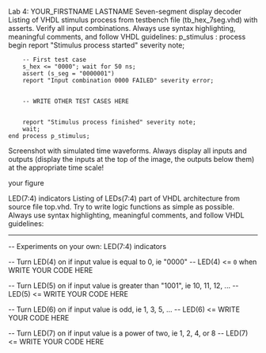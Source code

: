 Lab 4: YOUR_FIRSTNAME LASTNAME
Seven-segment display decoder
Listing of VHDL stimulus process from testbench file (tb_hex_7seg.vhd) with asserts. Verify all input combinations. Always use syntax highlighting, meaningful comments, and follow VHDL guidelines:
    p_stimulus : process
    begin
        report "Stimulus process started" severity note;

        -- First test case
        s_hex <= "0000"; wait for 50 ns;
        assert (s_seg = "0000001")
        report "Input combination 0000 FAILED" severity error;


        -- WRITE OTHER TEST CASES HERE


        report "Stimulus process finished" severity note;
        wait;
    end process p_stimulus;
Screenshot with simulated time waveforms. Always display all inputs and outputs (display the inputs at the top of the image, the outputs below them) at the appropriate time scale!

your figure

LED(7:4) indicators
Listing of LEDs(7:4) part of VHDL architecture from source file top.vhd. Try to write logic functions as simple as possible. Always use syntax highlighting, meaningful comments, and follow VHDL guidelines:

--------------------------------------------------------------------
-- Experiments on your own: LED(7:4) indicators

-- Turn LED(4) on if input value is equal to 0, ie "0000"
-- LED(4) <= `0` when WRITE YOUR CODE HERE

-- Turn LED(5) on if input value is greater than "1001", ie 10, 11, 12, ...
-- LED(5) <= WRITE YOUR CODE HERE

-- Turn LED(6) on if input value is odd, ie 1, 3, 5, ...
-- LED(6) <= WRITE YOUR CODE HERE

-- Turn LED(7) on if input value is a power of two, ie 1, 2, 4, or 8
-- LED(7) <= WRITE YOUR CODE HERE